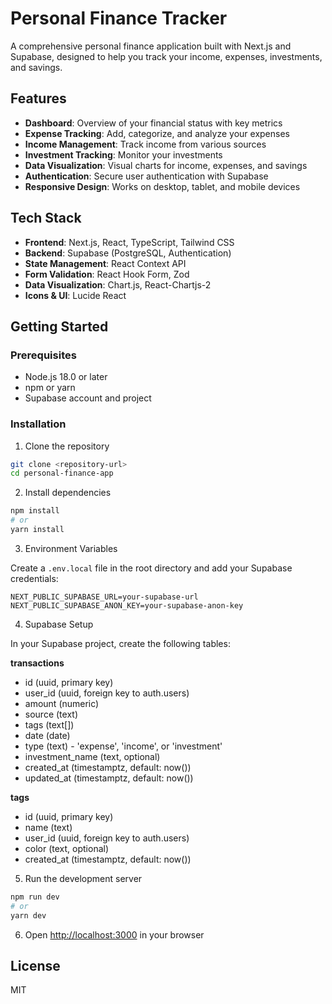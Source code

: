 # Personal Finance Tracker

A comprehensive personal finance application built with Next.js and Supabase, designed to help you track your income, expenses, investments, and savings.

## Features

- **Dashboard**: Overview of your financial status with key metrics
- **Expense Tracking**: Add, categorize, and analyze your expenses
- **Income Management**: Track income from various sources
- **Investment Tracking**: Monitor your investments
- **Data Visualization**: Visual charts for income, expenses, and savings
- **Authentication**: Secure user authentication with Supabase
- **Responsive Design**: Works on desktop, tablet, and mobile devices

## Tech Stack

- **Frontend**: Next.js, React, TypeScript, Tailwind CSS
- **Backend**: Supabase (PostgreSQL, Authentication)
- **State Management**: React Context API
- **Form Validation**: React Hook Form, Zod
- **Data Visualization**: Chart.js, React-Chartjs-2
- **Icons & UI**: Lucide React

## Getting Started

### Prerequisites

- Node.js 18.0 or later
- npm or yarn
- Supabase account and project

### Installation

1. Clone the repository
```bash
git clone <repository-url>
cd personal-finance-app
```

2. Install dependencies
```bash
npm install
# or
yarn install
```

3. Environment Variables

Create a `.env.local` file in the root directory and add your Supabase credentials:
```
NEXT_PUBLIC_SUPABASE_URL=your-supabase-url
NEXT_PUBLIC_SUPABASE_ANON_KEY=your-supabase-anon-key
```

4. Supabase Setup

In your Supabase project, create the following tables:

**transactions**
- id (uuid, primary key)
- user_id (uuid, foreign key to auth.users)
- amount (numeric)
- source (text)
- tags (text[])
- date (date)
- type (text) - 'expense', 'income', or 'investment'
- investment_name (text, optional)
- created_at (timestamptz, default: now())
- updated_at (timestamptz, default: now())

**tags**
- id (uuid, primary key)
- name (text)
- user_id (uuid, foreign key to auth.users)
- color (text, optional)
- created_at (timestamptz, default: now())

5. Run the development server

```bash
npm run dev
# or
yarn dev
```

6. Open [http://localhost:3000](http://localhost:3000) in your browser

## License

MIT
